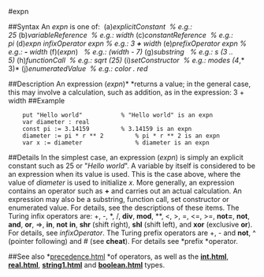 
#expn

##Syntax
An *expn* is one of:
 (a)*explicitConstant*  *% e.g.: 25* (b)*variableReference*  *% e.g.: width* (c)*constantReference*  *% e.g.: pi* (d)*expn* *infixOperator* *expn* *% e.g.: 3 **+** width* (e)*prefixOperator* *expn* *% e.g.: **-** width* (f)(*expn*)   *% e.g.: (width - 7)* (g)*substring*   *% e.g.: s (3 .. 5)* (h)*functionCall*  *% e.g.: sqrt (25)* (i)*setConstructor*  *% e.g.: modes (4*,* 3)* (j)*enumeratedValue*  *% e.g.: color . red*

##Description
An expression (*expn*)* *returns a value; in the general case, this may involve a calculation, such as addition, as in the expression:
            3 + width
##Example

        put "Hello world"           % "Hello world" is an expn
        var diameter : real
        const pi := 3.14159         % 3.14159 is an expn
        diameter := pi * r ** 2         % pi * r ** 2 is an expn
        var x := diameter               % diameter is an expn
##Details
In the simplest case, an expression (*expn*) is simply an explicit constant such as 25 or "*Hello world*". A variable by itself is considered to be an expression when its value is used. This is the case above, where the value of *diameter* is used to initialize *x*. More generally, an expression contains an operator such as **+** and carries out an actual calculation. An expression may also be a substring, function call, set constructor or enumerated value. For details, see the descriptions of these items.
The Turing infix operators are: +, -, *, /, **div**, **mod**, **, <, >, =, <=, >=, **not=**, **not**, **and**, **or**, =>, **in**, **not** **in**, **shr** (shift right), **shl** (shift left), and **xor** (exclusive **or**). For details, see *infixOperator*. The Turing prefix operators are +, - and **not**, ^ (pointer following) and # (see **cheat**). For details see *prefix *operator.

##See also
*[precedence.html](precedence) *of operators, as well as the **[int.html](int)**, **[real.html](real)**, **[string1.html](string)** and **[boolean.html](boolean)** types.
